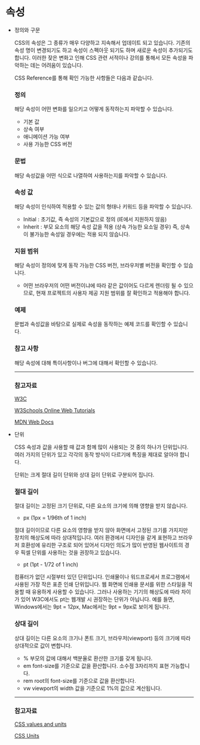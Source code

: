# 속성

- 정의와 구문

    CSS의 속성은 그 종류가 매우 다양하고 지속해서 업데이트 되고 있습니다.
    기존의 속성 명이 변경되기도 하고 속성이 스펙아웃 되기도 하며 새로운 속성이 추가되기도 합니다.
    이러한 잦은 변화고 인해 CSS 관련 서적이나 강의를 통해서 모든 속성을 파악하는 데는 어려움이 있습니다.

    CSS Reference를 통해 확인 가능한 사항들은 다음과 같습니다.

    ### 정의

    해당 속성이 어떤 변화를 일으키고 어떻게 동작하는지 파악할 수 있습니다.

    - 기본 값
    - 상속 여부
    - 애니메이션 가능 여부
    - 사용 가능한 CSS 버전

    ### 문법

    해당 속성값을 어떤 식으로 나열하여 사용하는지를 파악할 수 있습니다.

    ### 속성 값

    해당 속성이 인식하여 적용할 수 있는 값의 형태나 키워드 등을 파악할 수 있습니다.

    - Initial : 초기값, 즉 속성의 기본값으로 정의 (IE에서 지원하지 않음)
    - Inherit : 부모 요소의 해당 속성 값을 적용 (상속 가능한 요소일 경우)
    즉, 상속이 불가능한 속성일 경우에는 적용 되지 않습니다.

    ### 지원 범위

    해당 속성이 정의에 맞게 동작 가능한 CSS 버전, 브라우저별 버전을 확인할 수 있습니다.

    - 어떤 브라우저의 어떤 버전이냐에 따라 같은 값이어도 다르게 렌더링 될 수 있으므로,
    현재 프로젝트의 사용자 제공 지원 범위를 잘 확인하고 적용해야 합니다.

    ### 예제

    문법과 속성값을 바탕으로 실제로 속성을 동작하는 예제 코드를 확인할 수 있습니다.

    ### 참고 사항

    해당 속성에 대해 특이사항이나 버그에 대해서 확인할 수 있습니다.

    ---

    ### 참고자료

    [W3C](https://www.w3.org/)

    [W3Schools Online Web Tutorials](https://www.w3schools.com/)

    [MDN Web Docs](https://developer.mozilla.org/ko/)

- 단위

    CSS 속성과 값을 사용할 때 값과 함께 많이 사용되는 것 중의 하나가 단위입니다.
    여러 가지의 단위가 있고 각각의 동작 방식이 다르기에 특징을 제대로 알아야 합니다.

    단위는 크게 절대 길이 단위와 상대 길이 단위로 구분되어 집니다.

    ### 절대 길이

    절대 길이는 고정된 크기 단위로, 다른 요소의 크기에 의해 영향을 받지 않습니다.

    - px (1px = 1/96th of 1 inch)

    절대 길이이므로 다른 요소의 영향을 받지 않아 화면에서 고정된 크기를 가지지만 장치의 해상도에 따라 상대적입니다.
    여러 환경에서 디자인을 같게 표현하고 브라우저 호환성에 유리한 구조로 되어 있어서 디자인 의도가 많이 반영된 웹사이트의 경우 픽셀 단위를 사용하는 것을 권장하고 있습니다.

    - pt (1pt - 1/72 of 1 inch)

    컴퓨터가 없던 시절부터 있던 단위입니다.
    인쇄물이나 워드프로세서 프로그램에서 사용된 가장 작은 표준 인쇄 단위입니다.
    웹 화면에 인쇄용 문서를 위한 스타일을 적용할 때 유용하게 사용할 수 있습니다.
    그러나 사용하는 기기의 해상도에 따라 차이가 있어 W3C에서도 pt는 웹개발 시 권장하는 단위가 아닙니다.
    예를 들면, Windows에서는 9pt = 12px, Mac에서는 9pt = 9px로 보이게 됩니다.

    ### 상대 길이

    상대 길이는 다른 요소의 크기나 폰트 크기, 브라우저(viewport) 등의 크기에 따라 상대적으로 값이 변합니다.

    - %
    부모의 값에 대해서 백분율로 환산한 크기를 갖게 됩니다.
    - em
    font-size를 기준으로 값을 환산합니다. 소수점 3자리까지 표현 가능합니다.
    - rem
    root의 font-size를 기준으로 값을 환산합니다.
    - vw
    viewport의 width 값을 기준으로 1%의 값으로 계산됩니다.

    ---

    ### 참고자료

    [CSS values and units](https://developer.mozilla.org/en-US/docs/Learn/CSS/Building_blocks/Values_and_units)

    [CSS Units](https://www.w3schools.com/cssref/css_units.asp)